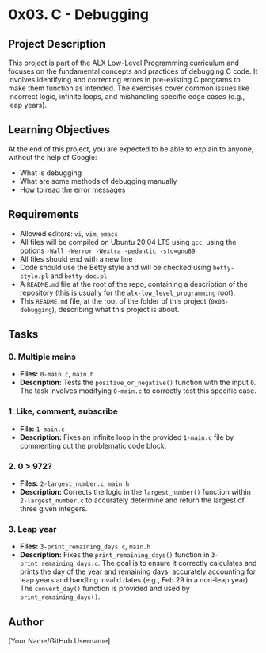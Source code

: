 # 0x03. C - Debugging

## Project Description

This project is part of the ALX Low-Level Programming curriculum and focuses on the fundamental concepts and practices of debugging C code. It involves identifying and correcting errors in pre-existing C programs to make them function as intended. The exercises cover common issues like incorrect logic, infinite loops, and mishandling specific edge cases (e.g., leap years).

## Learning Objectives

At the end of this project, you are expected to be able to explain to anyone, without the help of Google:

*   What is debugging
*   What are some methods of debugging manually
*   How to read the error messages

## Requirements

*   Allowed editors: `vi`, `vim`, `emacs`
*   All files will be compiled on Ubuntu 20.04 LTS using `gcc`, using the options `-Wall -Werror -Wextra -pedantic -std=gnu89`
*   All files should end with a new line
*   Code should use the Betty style and will be checked using `betty-style.pl` and `betty-doc.pl`
*   A `README.md` file at the root of the repo, containing a description of the repository (this is usually for the `alx-low_level_programming` root).
*   This `README.md` file, at the root of the folder of this project (`0x03-debugging`), describing what this project is about.

## Tasks

### 0. Multiple mains
*   **Files:** `0-main.c`, `main.h`
*   **Description:** Tests the `positive_or_negative()` function with the input `0`. The task involves modifying `0-main.c` to correctly test this specific case.

### 1. Like, comment, subscribe
*   **File:** `1-main.c`
*   **Description:** Fixes an infinite loop in the provided `1-main.c` file by commenting out the problematic code block.

### 2. 0 > 972?
*   **Files:** `2-largest_number.c`, `main.h`
*   **Description:** Corrects the logic in the `largest_number()` function within `2-largest_number.c` to accurately determine and return the largest of three given integers.

### 3. Leap year
*   **Files:** `3-print_remaining_days.c`, `main.h`
*   **Description:** Fixes the `print_remaining_days()` function in `3-print_remaining_days.c`. The goal is to ensure it correctly calculates and prints the day of the year and remaining days, accurately accounting for leap years and handling invalid dates (e.g., Feb 29 in a non-leap year). The `convert_day()` function is provided and used by `print_remaining_days()`.

## Author

[Your Name/GitHub Username]
